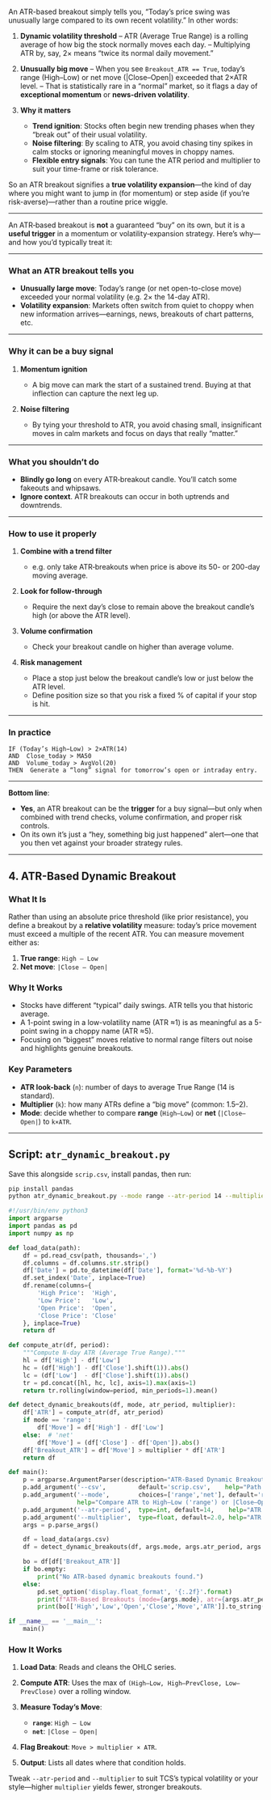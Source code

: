 An ATR-based breakout simply tells you, “Today’s price swing was unusually large compared to its own recent volatility.”  In other words:

1. **Dynamic volatility threshold**
   – ATR (Average True Range) is a rolling average of how big the stock normally moves each day.
   – Multiplying ATR by, say, 2× means “twice its normal daily movement.”

2. **Unusually big move**
   – When you see `Breakout_ATR == True`, today’s range (High–Low) or net move (|Close–Open|) exceeded that 2×ATR level.
   – That is statistically rare in a “normal” market, so it flags a day of **exceptional momentum** or **news-driven volatility**.

3. **Why it matters**

   * **Trend ignition**: Stocks often begin new trending phases when they “break out” of their usual volatility.
   * **Noise filtering**: By scaling to ATR, you avoid chasing tiny spikes in calm stocks or ignoring meaningful moves in choppy names.
   * **Flexible entry signals**: You can tune the ATR period and multiplier to suit your time-frame or risk tolerance.

So an ATR breakout signifies a **true volatility expansion**—the kind of day where you might want to jump in (for momentum) or step aside (if you’re risk-averse)—rather than a routine price wiggle.

---

An ATR‐based breakout is **not** a guaranteed “buy” on its own, but it is a **useful trigger** in a momentum or volatility‐expansion strategy. Here’s why—and how you’d typically treat it:

---

### What an ATR breakout tells you

* **Unusually large move**: Today’s range (or net open-to-close move) exceeded your normal volatility (e.g. 2× the 14-day ATR).
* **Volatility expansion**: Markets often switch from quiet to choppy when new information arrives—earnings, news, breakouts of chart patterns, etc.

---

### Why it can be a buy signal

1. **Momentum ignition**

   * A big move can mark the start of a sustained trend. Buying at that inflection can capture the next leg up.
2. **Noise filtering**

   * By tying your threshold to ATR, you avoid chasing small, insignificant moves in calm markets and focus on days that really “matter.”

---

### What you shouldn’t do

* **Blindly go long** on every ATR‐breakout candle. You’ll catch some fakeouts and whipsaws.
* **Ignore context**. ATR breakouts can occur in both uptrends and downtrends.

---

### How to use it properly

1. **Combine with a trend filter**

   * e.g. only take ATR‐breakouts when price is above its 50- or 200-day moving average.
2. **Look for follow-through**

   * Require the next day’s close to remain above the breakout candle’s high (or above the ATR level).
3. **Volume confirmation**

   * Check your breakout candle on higher than average volume.
4. **Risk management**

   * Place a stop just below the breakout candle’s low or just below the ATR level.
   * Define position size so that you risk a fixed % of capital if your stop is hit.

---

### In practice

```text
IF (Today’s High−Low) > 2×ATR(14)
AND  Close_today > MA50
AND  Volume_today > AvgVol(20)
THEN  Generate a “long” signal for tomorrow’s open or intraday entry.
```

---

**Bottom line**:

* **Yes**, an ATR breakout can be the **trigger** for a buy signal—but only when combined with trend checks, volume confirmation, and proper risk controls.
* On its own it’s just a “hey, something big just happened” alert—one that you then vet against your broader strategy rules.


---

## **4. ATR-Based Dynamic Breakout**

### **What It Is**

Rather than using an absolute price threshold (like prior resistance), you define a breakout by a **relative volatility** measure: today’s price movement must exceed a multiple of the recent ATR. You can measure movement either as:

1. **True range**: `High – Low`
2. **Net move**: `|Close – Open|`

### **Why It Works**

* Stocks have different “typical” daily swings. ATR tells you that historic average.
* A 1-point swing in a low-volatility name (ATR ≈1) is as meaningful as a 5-point swing in a choppy name (ATR ≈5).
* Focusing on “biggest” moves relative to normal range filters out noise and highlights genuine breakouts.

### **Key Parameters**

* **ATR look-back** (`n`): number of days to average True Range (14 is standard).
* **Multiplier** (`k`): how many ATRs define a “big move” (common: 1.5–2).
* **Mode**: decide whether to compare **range** (`High–Low`) or **net** (`|Close–Open|`) to `k×ATR`.

---

## **Script: `atr_dynamic_breakout.py`**

Save this alongside `scrip.csv`, install pandas, then run:

```bash
pip install pandas
python atr_dynamic_breakout.py --mode range --atr-period 14 --multiplier 2.0
```

```python
#!/usr/bin/env python3
import argparse
import pandas as pd
import numpy as np

def load_data(path):
    df = pd.read_csv(path, thousands=',')
    df.columns = df.columns.str.strip()
    df['Date'] = pd.to_datetime(df['Date'], format='%d-%b-%Y')
    df.set_index('Date', inplace=True)
    df.rename(columns={
        'High Price':  'High',
        'Low Price':   'Low',
        'Open Price':  'Open',
        'Close Price': 'Close'
    }, inplace=True)
    return df

def compute_atr(df, period):
    """Compute N-day ATR (Average True Range)."""
    hl = df['High'] - df['Low']
    hc = (df['High'] - df['Close'].shift(1)).abs()
    lc = (df['Low']  - df['Close'].shift(1)).abs()
    tr = pd.concat([hl, hc, lc], axis=1).max(axis=1)
    return tr.rolling(window=period, min_periods=1).mean()

def detect_dynamic_breakouts(df, mode, atr_period, multiplier):
    df['ATR'] = compute_atr(df, atr_period)
    if mode == 'range':
        df['Move'] = df['High'] - df['Low']
    else:  # 'net'
        df['Move'] = (df['Close'] - df['Open']).abs()
    df['Breakout_ATR'] = df['Move'] > multiplier * df['ATR']
    return df

def main():
    p = argparse.ArgumentParser(description="ATR-Based Dynamic Breakout Detector")
    p.add_argument('--csv',         default='scrip.csv',    help="Path to scrip.csv")
    p.add_argument('--mode',        choices=['range','net'], default='range',
                   help="Compare ATR to High–Low ('range') or |Close–Open| ('net')")
    p.add_argument('--atr-period',  type=int, default=14,    help="ATR look-back period")
    p.add_argument('--multiplier',  type=float, default=2.0, help="ATR multiple for breakout")
    args = p.parse_args()

    df = load_data(args.csv)
    df = detect_dynamic_breakouts(df, args.mode, args.atr_period, args.multiplier)

    bo = df[df['Breakout_ATR']]
    if bo.empty:
        print("No ATR-based dynamic breakouts found.")
    else:
        pd.set_option('display.float_format', '{:.2f}'.format)
        print(f"ATR-Based Breakouts (mode={args.mode}, atr={args.atr_period}, mult={args.multiplier}):\n")
        print(bo[['High','Low','Open','Close','Move','ATR']].to_string())

if __name__ == '__main__':
    main()
```

### **How It Works**

1. **Load Data**: Reads and cleans the OHLC series.
2. **Compute ATR**: Uses the max of `(High–Low, High–PrevClose, Low–PrevClose)` over a rolling window.
3. **Measure Today’s Move**:

   * **`range`**: `High – Low`
   * **`net`**: `|Close – Open|`
4. **Flag Breakout**: `Move > multiplier × ATR`.
5. **Output**: Lists all dates where that condition holds.

Tweak `--atr-period` and `--multiplier` to suit TCS’s typical volatility or your style—higher `multiplier` yields fewer, stronger breakouts.
